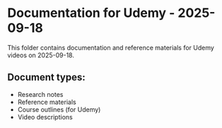 # Documentation for Udemy - 2025-09-18

This folder contains documentation and reference materials for Udemy videos on 2025-09-18.

## Document types:
- Research notes
- Reference materials
- Course outlines (for Udemy)
- Video descriptions
